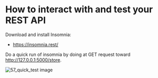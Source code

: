 # How to interact with and test your REST API

Download and install Insomnia:
* https://insomnia.rest/

Do a quick run of insomnia by doing at GET request toward http://127.0.0.1:5000/store.

![57_quick_test image](https://github.com/HarrisonWelch/REST-APIs-with-Flask-and-Python-in-2023-Notes/blob/master/Screenshots/57_quick_test.png)
